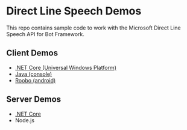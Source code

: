 # Direct Line Speech Demos

This repo contains sample code to work with the Microsoft Direct Line Speech API for Bot Framework.

## Client Demos

- [.NET Core (Universal Windows Platform)](./client/net-core-uwp)
- [Java (console)](./client/java-console)
- [Roobo (android)](./client/android-roobo)

## Server Demos

- [.NET Core](./server/net-core)
- Node.js
